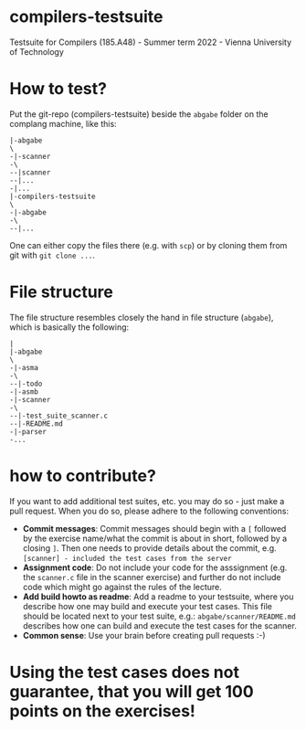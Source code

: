 # compilers-testsuite

Testsuite for Compilers (185.A48) - Summer term 2022 - Vienna University of Technology

# How to test?

Put the git-repo (compilers-testsuite) beside the `abgabe` folder on the complang machine, like this:

```
|-abgabe
\
-|-scanner
-\
--|scanner
--|...
-|...
|-compilers-testsuite
\
-|-abgabe
-\
--|...
```

One can either copy the files there (e.g. with `scp`) or by cloning them from git with `git clone ...`.

# File structure

The file structure resembles closely the hand in file structure (`abgabe`), which is basically the following:

```
|
|-abgabe
\
-|-asma
-\
--|-todo
-|-asmb
-|-scanner
-\
--|-test_suite_scanner.c
--|-README.md
-|-parser
-...
```


# how to contribute?

If you want to add additional test suites, etc. you may do so - just make a pull request. When you do so, please adhere to the following conventions:

- **Commit messages**: Commit messages should begin with a `[` followed by the exercise name/what the commit is about in short, followed by a closing `]`. Then one needs to provide details about the commit, e.g. `[scanner] - included the test cases from the server`
- **Assignment code**: Do not include your code for the asssignment (e.g. the `scanner.c` file in the scanner exercise) and further do not include code which might go against the rules of the lecture.
- **Add build howto as readme**: Add a readme to your testsuite, where you describe how one may build and execute your test cases. This file should be located next to your test suite, e.g.: `abgabe/scanner/README.md` describes how one can build and execute the test cases for the scanner.
- **Common sense**: Use your brain before creating pull requests :-)

# Using the test cases does not guarantee, that you will get 100 points on the exercises!
